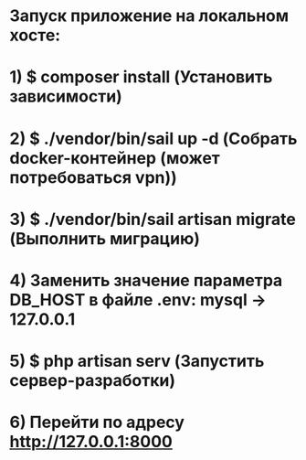 # Запуск приложение на локальном хосте:
# 1) $ composer install (Установить зависимости)
# 2) $ ./vendor/bin/sail up -d (Собрать docker-контейнер (может потребоваться vpn))
# 3) $ ./vendor/bin/sail artisan migrate (Выполнить миграцию)
# 4) Заменить значение параметра DB_HOST в файле .env: mysql -> 127.0.0.1
# 5) $ php artisan serv (Запустить сервер-разработки) 
# 6) Перейти по адресу http://127.0.0.1:8000